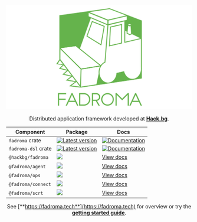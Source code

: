 <div align="center">

[![Fadroma](./banner.svg)](https://fadroma.tech)

Distributed application framework developed at [**Hack.bg**](https://hack.bg).

|Component|Package|Docs|
|-|-|-|
|`fadroma` crate|[![Latest version](https://img.shields.io/crates/v/fadroma.svg?color=%2365b34c&style=for-the-badge)](https://crates.io/crates/fadroma)|[![Documentation](https://img.shields.io/docsrs/fadroma/latest?color=%2365b34c&style=for-the-badge)](https://docs.rs/fadroma)|
|`fadroma-dsl` crate|[![Latest version](https://img.shields.io/crates/v/fadroma-dsl.svg?color=%2365b34c&style=for-the-badge)](https://crates.io/crates/fadroma-dsl)|[![Documentation](https://img.shields.io/docsrs/fadroma-dsl/latest?color=%2365b34c&style=for-the-badge)](https://docs.rs/fadroma-dsl)|
|`@hackbg/fadroma`|[![](https://img.shields.io/npm/v/@hackbg/fadroma?color=%2365b34c&style=for-the-badge)](https://www.npmjs.com/package/@hackbg/fadroma)|[View docs](https://fadroma.tech/ts/modules/_hackbg_fadroma.html)|
|`@fadroma/agent`|[![](https://img.shields.io/npm/v/@fadroma/agent?color=%2365b34c&style=for-the-badge)](https://www.npmjs.com/package/@fadroma/agent)|[View docs](https://fadroma.tech/ts/modules/_fadroma_agent.html)|
|`@fadroma/ops`|[![](https://img.shields.io/npm/v/@fadroma/ops?color=%2365b34c&style=for-the-badge)](https://www.npmjs.com/package/@fadroma/ops)|[View docs](https://fadroma.tech/ts/modules/_fadroma_ops.html)|
|`@fadroma/connect`|[![](https://img.shields.io/npm/v/@fadroma/scrt?color=%2365b34c&style=for-the-badge)](https://www.npmjs.com/package/@fadroma/scrt)|[View docs](https://fadroma.tech/ts/modules/_fadroma_connect.html)|
|`@fadroma/scrt`|[![](https://img.shields.io/npm/v/@fadroma/connect?color=%2365b34c&style=for-the-badge)](https://www.npmjs.com/package/@fadroma/connect)|[View docs](https://fadroma.tech/ts/modules/_fadroma_scrt.html)|

See [**https://fadroma.tech**](https://fadroma.tech) for overview or try the
[**getting started guide**](./GUIDE.ts.md).

</div>
